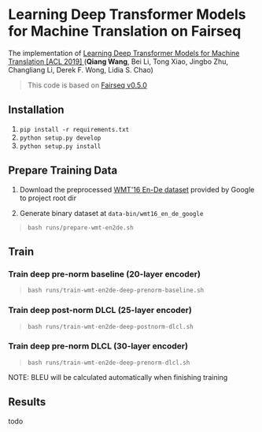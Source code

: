 # Learning Deep Transformer Models for Machine Translation on Fairseq

The implementation of [Learning Deep Transformer Models for Machine Translation [ACL 2019] ](todo) (**Qiang Wang**, Bei Li, Tong Xiao, Jingbo Zhu, Changliang Li, Derek F. Wong, Lidia S. Chao)

> This code is based on [Fairseq v0.5.0](https://github.com/pytorch/fairseq/tree/v0.5.0)

## Installation

1. `pip install -r requirements.txt`
2. `python setup.py develop`
3. `python setup.py install`

## Prepare Training Data

1. Download the preprocessed [WMT'16 En-De dataset](https://drive.google.com/uc?export=download&id=0B_bZck-ksdkpM25jRUN2X2UxMm8) provided by Google to project root dir

2. Generate binary dataset at `data-bin/wmt16_en_de_google`

> `bash runs/prepare-wmt-en2de.sh`

## Train

### Train deep pre-norm baseline (20-layer encoder)

> `bash runs/train-wmt-en2de-deep-prenorm-baseline.sh`

### Train deep post-norm DLCL (25-layer encoder)

> `bash runs/train-wmt-en2de-deep-postnorm-dlcl.sh`

### Train deep pre-norm DLCL (30-layer encoder)

> `bash runs/train-wmt-en2de-deep-prenorm-dlcl.sh`

NOTE: BLEU will be calculated automatically when finishing training

## Results

todo
